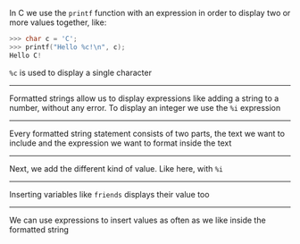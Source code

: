 In C we use the `printf` function with an expression in order to display two or more values together, like:
```c
>>> char c = 'C';
>>> printf("Hello %c!\n", c);
Hello C!
```
`%c` is used to display a single character

---

Formatted strings allow us to display expressions like adding a string to a number, without any error.
To display an integer we use the `%i` expression

---

Every formatted string statement consists of two parts, the text we want to include and the expression we want to format inside the text

---

Next, we add the different kind of value. Like here, with `%i`

---

Inserting variables like `friends` displays their value too

---

We can use expressions to insert values as often as we like inside the formatted string
